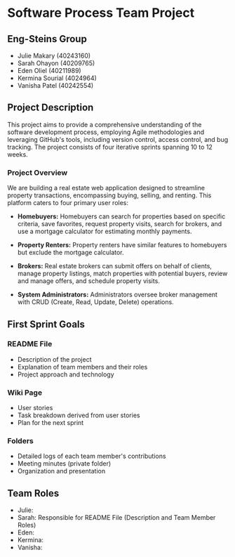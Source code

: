 # Software Process Team Project

## Eng-Steins Group

- Julie Makary (40243160)
- Sarah Ohayon (40209765)
- Eden Oliel (40211989)
- Kermina Sourial (4024964)
- Vanisha Patel (40242554)

## Project Description

This project aims to provide a comprehensive understanding of the software development process, employing Agile methodologies and leveraging GitHub's tools, including version control, access control, and bug tracking. The project consists of four iterative sprints spanning 10 to 12 weeks.

### Project Overview

We are building a real estate web application designed to streamline property transactions, encompassing buying, selling, and renting. This platform caters to four primary user roles:

- **Homebuyers:** Homebuyers can search for properties based on specific criteria, save favorites, request property visits, search for brokers, and use a mortgage calculator for estimating monthly payments.

- **Property Renters:** Property renters have similar features to homebuyers but exclude the mortgage calculator.

- **Brokers:** Real estate brokers can submit offers on behalf of clients, manage property listings, match properties with potential buyers, review and manage offers, and schedule property visits.

- **System Administrators:** Administrators oversee broker management with CRUD (Create, Read, Update, Delete) operations.

## First Sprint Goals

### README File

- Description of the project
- Explanation of team members and their roles
- Project approach and technology 


### Wiki Page

- User stories
- Task breakdown derived from user stories
- Plan for the next sprint

### Folders

- Detailed logs of each team member's contributions
- Meeting minutes (private folder)
- Organization and presentation

## Team Roles

- Julie: 
- Sarah: Responsible for README File (Description and Team Member Roles)
- Eden:
- Kermina:
- Vanisha:

